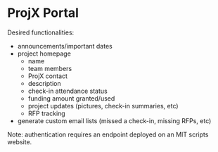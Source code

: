 # ProjX Portal

Desired functionalities:
- announcements/important dates
- project homepage
    - name
    - team members
    - ProjX contact
    - description
    - check-in attendance status
    - funding amount granted/used
    - project updates (pictures, check-in summaries, etc)
    - RFP tracking
- generate custom email lists (missed a check-in, missing RFPs, etc)

Note: authentication requires an endpoint deployed on an MIT scripts website.
